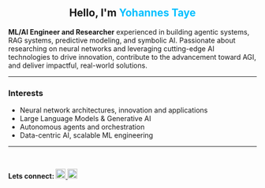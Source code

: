 <h2 align="center">Hello, I'm <span style="color:#00BFFF;">Yohannes Taye</span> </h2>



**ML/AI Engineer and Researcher** experienced in building agentic systems, RAG systems, predictive modeling, and symbolic AI. Passionate about researching on neural networks and leveraging cutting-edge AI technologies to drive innovation, contribute to the advancement toward AGI, and deliver impactful, real-world solutions.

---

### Interests
- Neural network architectures, innovation and applications
- Large Language Models & Generative AI
- Autonomous agents and orchestration
- Data-centric AI, scalable ML engineering

---
<br>
<p align="left">
 <b >Lets connect:  </b>
  <a href="https://www.linkedin.com/in/yohannes-taye-564852259/" target="_blank">
    <img src="https://raw.githubusercontent.com/rahuldkjain/github-profile-readme-generator/master/src/images/icons/Social/linked-in-alt.svg" alt="LinkedIn" width="20" height="20"/>   
  </a>   
  <a href="https://t.me/Jo_Paperboii" target="_blank">
    <img src="https://upload.wikimedia.org/wikipedia/commons/8/82/Telegram_logo.svg" alt="Telegram" width="20" height="20"/>
  </a>
</p>
